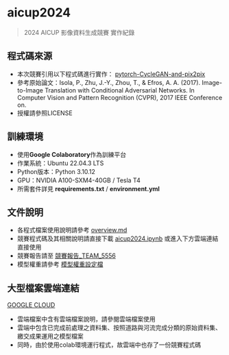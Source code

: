 # aicup2024
> 2024 AICUP 影像資料生成競賽 實作紀錄

## 程式碼來源
- 本次競賽引用以下程式碼進行實作：
[pytorch-CycleGAN-and-pix2pix](https://github.com/junyanz/pytorch-CycleGAN-and-pix2pix.git)
- 參考原始論文：Isola, P., Zhu, J.-Y., Zhou, T., & Efros, A. A. (2017). Image-to-Image Translation with Conditional Adversarial Networks. In Computer Vision and Pattern Recognition (CVPR), 2017 IEEE Conference on.
- 授權請參照LICENSE

## 訓練環境
- 使用**Google Colaboratory**作為訓練平台
- 作業系統：Ubuntu 22.04.3 LTS
- Python版本：Python 3.10.12
- GPU：NVIDIA A100-SXM4-40GB / Tesla T4
- 所需套件詳見 **requirements.txt** / **environment.yml**

## 文件說明
- 各程式檔案使用說明請參考 [overview.md](docs/overview.md)
- 競賽程式碼及其相關說明請直接下載 [aicup2024.ipynb](aicup2024.ipynb) 或進入下方雲端連結直接使用
- 競賽報告請至 [競賽報告_TEAM_5556](競賽報告)
- 模型權重請參考 [模型權重設定檔](模型權重設定檔)

## 大型檔案雲端連結
[GOOGLE CLOUD](https://drive.google.com/drive/folders/1-jQx8Z9FtfxWSRHC5nv1TgTz36S0h308?usp=drive_link)
- 雲端檔案中含有雲端檔案說明，請參閱雲端檔案使用
- 雲端中包含已完成前處理之資料集、按照道路與河流完成分類的原始資料集、繳交成果運用之模型檔案
- 同時，由於使用colab環境運行程式，故雲端中也存了一份競賽程式碼

